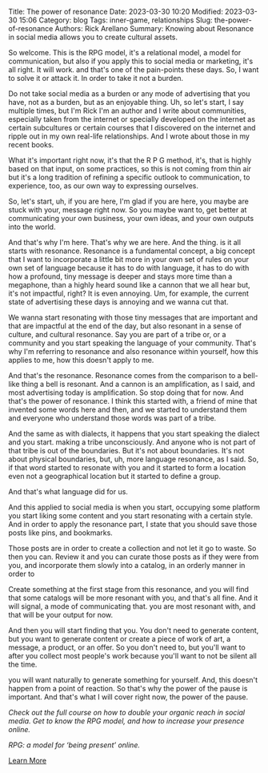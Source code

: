 Title: The power of resonance
Date: 2023-03-30 10:20
Modified: 2023-03-30 15:06
Category: blog
Tags: inner-game, relationships
Slug: the-power-of-resonance
Authors: Rick Arellano
Summary: Knowing about Resonance in social media allows you to create cultural assets. 


So welcome. This is the RPG model, it's a relational model, a model for communication, but also if you apply this to social media or marketing, it's all right. It will work. and that's one of the pain-points these days. So, I want to solve it or attack it. In order to take it not a burden.

Do not take social media as a burden or any mode of advertising that you have, not as a burden, but as an enjoyable thing. Uh, so let's start, I say multiple times, but I'm Rick I'm an author and I write about communities, especially taken from the internet or specially developed on the internet as certain subcultures or certain courses that I discovered on the internet and ripple out in my own real-life relationships. And I wrote about those in my recent books. 

What it's important right now, it's that the R P G method, it's, that is highly based on that input, on some practices, so this is not coming from thin air but it's a long tradition of refining a specific outlook to communication, to experience, too, as our own way to expressing ourselves.

So, let's start, uh, if you are here, I'm glad if you are here, you maybe are stuck with your, message right now. So you maybe want to, get better at communicating your own business, your own ideas, and your own outputs into the world.

And that's why I'm here. That's why we are here. And the thing. is it all starts with resonance. Resonance is a fundamental concept, a big concept that I want to incorporate a little bit more in your own set of rules on your own set of language because it has to do with language, it has to do with how a profound, tiny message is deeper and stays more time than a megaphone, than a highly heard sound like a cannon that we all hear but, it's not impactful, right? It is even annoying. Um, for example, the current state of advertising these days is annoying and we wanna cut that.

We wanna start resonating with those tiny messages that are important and that are impactful at the end of the day, but also resonant in a sense of culture, and cultural resonance. Say you are part of a tribe or, or a community and you start speaking the language of your community. That's why I'm referring to resonance and also resonance within yourself, how this applies to me, how this doesn't apply to me.

And that's the resonance. Resonance comes from the comparison to a bell-like thing a bell is resonant. And a cannon is an amplification, as I said, and most advertising today is amplification. So stop doing that for now. And that's the power of resonance. I think this started with, a friend of mine that invented some words here and then, and we started to understand them and everyone who understand those words was part of a tribe.

And the same as with dialects, it happens that you start speaking the dialect and you start. making a tribe unconsciously. And anyone who is not part of that tribe is out of the boundaries. But it's not about boundaries. It's not about physical boundaries, but, uh, more language resonance, as I said. So, if that word started to resonate with you and it started to form a location even not a geographical location but it started to define a group.

And that's what language did for us. 

And this applied to social media is when you start, occupying some platform you start liking some content and you start resonating with a certain style. And in order to apply the resonance part, I state that you should save those posts like pins, and bookmarks.

Those posts are in order to create a collection and not let it go to waste. So then you can. Review it and you can curate those posts as if they were from you, and incorporate them slowly into a catalog, in an orderly manner in order to

 Create something at the first stage from this resonance, and you will find that some catalogs will be more resonant with you, and that's all fine. And it will signal, a mode of communicating that. you are most resonant with, and that will be your output for now.

And then you will start finding that you. You don't need to generate content, but you want to generate content or create a piece of work of art, a message, a product, or an offer. So you don't need to, but you'll want to after you collect most people's work because you'll want to not be silent all the time.

you will want naturally to generate something for yourself. And, this doesn't happen from a point of reaction. So that's why the power of the pause is important. And that's what I will cover right now, the power of the pause. 


*Check out the full course on how to double your organic reach in social media. Get to know the RPG model, and how to increase your presence online.*

*RPG: a model for ‘being present’ online.* 

[Learn More](https://rickarellano.work/rpg 'The RPG model')


